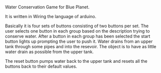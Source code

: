 Water Conservation Game for Blue Planet.

It is written in Wiring the language of arduino.

Basically it is four sets of buttons consisting of two buttons per set.  The user selects one button in each group based on the description trying to conserve water.  After a button in each group has been selected the start button lights up prompting the user to push it.  Water drains from an upper tank through some pipes and into the resevoir.  The object is to have as little water drain as possible from the upper tank.

The reset button pumps water back to the upper tank and resets all the buttons back to their default values.